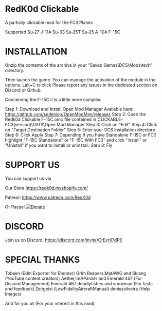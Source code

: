 # RedK0d Clickable
 A partially clickable mod for the FC3 Planes

 Supported
 Su-27
 J-11A
 Su-33
 Su-25T
 Su-25
 A-10A
 F-15C 

 # INSTALLATION 

Unzip the contents of the archive in your "Saved Games\DCS\Mods\tech" directory.

Then launch the game. You can manage the activation of the module in the options. Lalt+C to click Please report any issues in the dedicated section on Discord or Github.

Concerning the F-15C it is a little more complex: 

Step 1: Download and Install Open Mod Manager Available here: https://github.com/sedenion/OpenModMan/releases 
Step 2: Open the Redk0d Clickable F-15C.omc file contained in CLICKABLE-FC3(version)\DATA\Open Mod Manager 
Step 3: Click on "Edit" 
Step 4: Click on "Target Destination Folder" 
Step 5: Enter your DCS installation directory 
Step 6: Click Apply 
Step 7: Depending if you have Standalone F-15C or FC3 highlight "F-15C Standalone" or "F-15C With FC3" and click "Install" or "Unistall" if you want to install or uninstall.
Step 8: Fly
 
 # SUPPORT US
You can support us via 

Our Store
https://redk0d.myshopify.com/

Patreon 
https://www.patreon.com/RedK0d

Or Paypal
[![Donate](https://www.paypalobjects.com/en_US/FR/i/btn/btn_donateCC_LG.gif)](https://www.paypal.com/donate/?hosted_button_id=8RA626VEJD2SC)

 # DISCORD
Join us on Discord. 
https://discord.com/invite/CrExr87dP9

 # SPECIAL THANKS
 Tobsen                               (Edm Exporter for Blender)
 Grim Reapers,MatAWG and Sklang       (YouTube content creators)
 Aether,ImAPanzer and Emerald 467     (For Discord Management)
 Emerald 467 deadlyfishes and snowman (For tests and feedback)
 Zeitgeist                            (LowFidelityAircraftManual)
 denissoliveira                       (Help Images)
 
 
 And for you all                      (For your interest in this mod)


